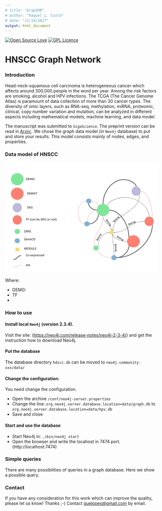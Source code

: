 ```yaml
---
# title: "GraphDB"
# author: "Raquel L. Costa"
# date: "11/14/2017"
output: html_document
---
```


[![Open Source Love](https://badges.frapsoft.com/os/v1/open-source.svg?v=103)](https://github.com/ellerbrock/open-source-badge/)
[![GPL Licence](https://badges.frapsoft.com/os/gpl/gpl.svg?v=103)](https://opensource.org/licenses/GPL-3.0/)


# HNSCC Graph Network

### Introduction

Head-neck-squamous cell carcinoma is heterogeneous cancer which affects around 300,000 people in the word per year. Among the risk factors are smoking, alcohol and HPV infections.
The TCGA (The Cancer Genome Atlas) is paramount of data collection of more than 30 cancer types. The diversity of omic layers, such as RNA-seq, methylation, miRNA, proteomic, clinical, copy number variation and mutation, can be analyzed in different aspects including mathematical models, machine learning, and data model. 

The manuscript was submitted to `GigaScience`. The preprint version can be read in [Arxiv:](). We chose the graph data model (in `Neo4j` database) to put and store your results. This model consists mainly of nodes, edges, and properties.  


### Data model of HNSCC

![Figure 1: Data model representation.](img/HPV-network.png)


Where:

* DEMG: 
* TF
* 




### How to use

#### Install local `Neo4j` (version 2.3.4).

Visit the site: (https://neo4j.com/release-notes/neo4j-2-3-4/) and get the instruction how to download Neo4j.


#### Put the database

The database directory `hdscc.db` can be moved to `neo4j-community-xxx/data/`

#### Change the configuration:

You need change the configuration. 

* Open the archive `/conf/neo4j-server.properties`
* Change the line: `org.neo4j.server.database.location=data/graph.db` to `org.neo4j.server.database.location=data/hpv.db`
* Save and close

#### Start and use the database

* Start Neo4j in: `./bin/neo4j start` 
* Open the browser and write the locahost in 7474 port. (http://localhost:7474)


### Simple queries
There are many possibilities of queries in a graph database. Here we show a possible query.


### Contact
If you have any consideration for this work which can improve the quality, please let us know! Thanks ;-)
Contact quelopes@gmail.com by email. 
<!-- Ask questions and please report any bug you find. -->
